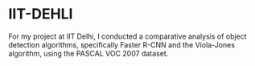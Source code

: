 # IIT-DEHLI
For my project at IIT Delhi, I conducted a comparative analysis of object detection algorithms, specifically Faster R-CNN and the Viola-Jones algorithm, using the PASCAL VOC 2007 dataset.
